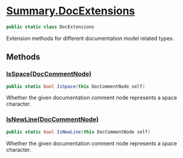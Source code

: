 # [Summary.DocExtensions](../src/Core/DocExtensions.cs#L8)
```cs
public static class DocExtensions
```

Extension methods for different documentation model related types.

## Methods
### [IsSpace(DocCommentNode)](../src/Core/DocExtensions.cs#L13)
```cs
public static bool IsSpace(this DocCommentNode self)
```

Whether the given documentation comment node represents a space character.

### [IsNewLine(DocCommentNode)](../src/Core/DocExtensions.cs#L19)
```cs
public static bool IsNewLine(this DocCommentNode self)
```

Whether the given documentation comment node represents a space character.

